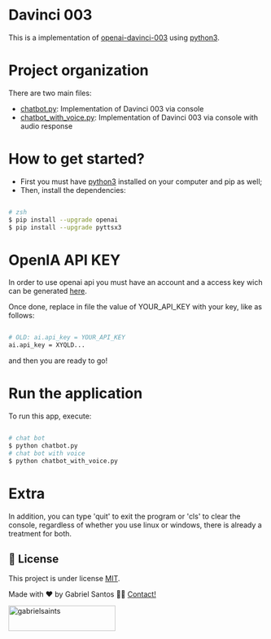<h1>Davinci 003</h1>

This is a implementation of [openai-davinci-003](https://platform.openai.com/playground/p/default-chat?model=text-davinci-003) using [python3](https://www.python.org/downloads).

# Project organization
There are two main files:
  - [chatbot.py](https://github.com/gabrielsants/openai-davinci-003/blob/main/chatbot.py): Implementation of Davinci 003 via console
  - [chatbot_with_voice.py](https://github.com/gabrielsants/openai-davinci-003/blob/main/chatbot_with_voice.py): Implementation of Davinci 003 via console with audio response

# How to get started?
- First you must have [python3](https://www.python.org/downloads) installed on your computer and pip as well;
- Then, install the dependencies:

```bash

# zsh
$ pip install --upgrade openai
$ pip install --upgrade pyttsx3

```

# OpenIA API KEY
In order to use openai api you must have an account and a access key wich can be generated [here](https://platform.openai.com/account/api-keys).

Once done, replace in file the value of YOUR_API_KEY with your key, like as follows:

```bash

# OLD: ai.api_key = YOUR_API_KEY
ai.api_key = XYQLD... 

```

and then you are ready to go!

# Run the application

To run this app, execute:

```bash

# chat bot
$ python chatbot.py
# chat bot with voice
$ python chatbot_with_voice.py

```

# Extra
In addition, you can type 'quit' to exit the program or 'cls' to clear the console, regardless of whether you use linux or windows, there is already a treatment for both.

## 📝 License

This project is under license [MIT](./LICENSE).


Made with ❤️ by Gabriel Santos 👋🏽 [Contact!](https://www.linkedin.com/in/dev-gabriel-santos/)

<p>
	<a href="https://www.buymeacoffee.com/gabrielsaints">
		<img align="left" src="https://cdn.buymeacoffee.com/buttons/v2/default-yellow.png" 
		height="50" width="210" alt="gabrielsaints"/>
	</a>
</p>
<br>
